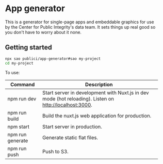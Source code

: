 # App generator

This is a generator for single-page apps and embeddable graphics for use by the Center for Public Integrity's data team. It sets things up real good so you don't have to worry about it none.

## Getting started

```bash
npx sao publici/app-generator#sao my-project
cd my-project
```

To use:

| Command | Description |
|---------|-------------|
| npm run dev | Start server in development with Nuxt.js in dev mode (hot reloading). Listen on [http://localhost:3000](http://localhost:3000). |
| npm run build | Build the nuxt.js web application for production. |
| npm start | Start server in production. |
| npm run generate | Generate static flat files. |
| npm run push | Push to S3. |
